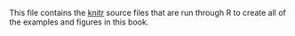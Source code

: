 
This file contains the [knitr](http://yihui.name/knitr/) source files that are run through R to create all of the examples and figures in this book. 


